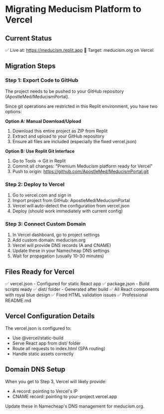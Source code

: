 # Migrating Meducism Platform to Vercel

## Current Status
✅ Live at: https://meducism.replit.app
🎯 Target: meducism.org on Vercel

## Migration Steps

### Step 1: Export Code to GitHub
The project needs to be pushed to your GitHub repository (ApostleMed/MeducismPortal).

Since git operations are restricted in this Replit environment, you have two options:

**Option A: Manual Download/Upload**
1. Download this entire project as ZIP from Replit
2. Extract and upload to your GitHub repository
3. Ensure all files are included (especially the fixed vercel.json)

**Option B: Use Replit Git Interface**
1. Go to Tools → Git in Replit
2. Commit all changes: "Premium Meducism platform ready for Vercel"
3. Push to origin: https://github.com/ApostleMed/MeducismPortal.git

### Step 2: Deploy to Vercel
1. Go to vercel.com and sign in
2. Import project from GitHub: ApostleMed/MeducismPortal
3. Vercel will auto-detect the configuration from vercel.json
4. Deploy (should work immediately with current config)

### Step 3: Connect Custom Domain
1. In Vercel dashboard, go to project settings
2. Add custom domain: meducism.org
3. Vercel will provide DNS records (A and CNAME)
4. Update these in your Namecheap DNS settings
5. Wait for propagation (usually 10-30 minutes)

## Files Ready for Vercel

✅ vercel.json - Configured for static React app
✅ package.json - Build scripts ready
✅ dist/ folder - Generated after build
✅ All React components with royal blue design
✅ Fixed HTML validation issues
✅ Professional README.md

## Vercel Configuration Details

The vercel.json is configured to:
- Use @vercel/static-build
- Serve React app from dist/ folder
- Route all requests to index.html (SPA routing)
- Handle static assets correctly

## Domain DNS Setup
When you get to Step 3, Vercel will likely provide:
- A record: pointing to Vercel's IP
- CNAME record: pointing to your-project.vercel.app

Update these in Namecheap's DNS management for meducism.org.